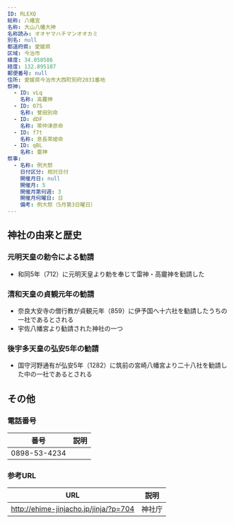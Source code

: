 ```yaml
---
ID: RLEXQ
総称: 八幡宮
名称: 大山八幡大神
名称読み: オオヤマハチマンオオカミ
別名: null
都道府県: 愛媛県
区域: 今治市
緯度: 34.058586
経度: 132.895187
郵便番号: null
住所: 愛媛県今治市大西町別府2031番地
祭神:
  - ID: vLq
    名称: 高靇神
  - ID: O7S
    名称: 誉田別命
  - ID: dDF
    名称: 帯仲津彦命
  - ID: f7t
    名称: 息長帯姫命
  - ID: qBL
    名称: 雷神
祭事:
  - 名称: 例大祭
    日付区分: 相対日付
    開催月日: null
    開催月: 5
    開催月第何週: 3
    開催月何曜日: 日
    備考: 例大祭（5月第3日曜日）
---
```


## 神社の由来と歴史

### 元明天皇の勅令による勧請

- 和同5年（712）に元明天皇より勅を奉じて雷神・高靇神を勧請した

### 清和天皇の貞観元年の勧請

- 奈良大安寺の僧行教が貞観元年（859）に伊予国へ十六社を勧請したうちの一社であるとされる
- 宇佐八幡宮より勧請された神社の一つ

### 後宇多天皇の弘安5年の勧請

- 国守河野通有が弘安5年（1282）に筑前の宮崎八幡宮より二十八社を勧請した中の一社であるとされる

## その他

### 電話番号

| 番号         | 説明 |
| ------------ | ---- |
| 0898-53-4234 |      |

### 参考URL

| URL                                   | 説明   |
| ------------------------------------- | ------ |
| http://ehime-jinjacho.jp/jinja/?p=704 | 神社庁 |
